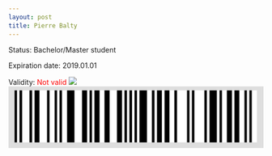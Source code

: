 ```yaml
---
layout: post
title: Pierre Balty
---
```


Status: Bachelor/Master student

Expiration date: 2019.01.01

Validity: <font color="red"> Not valid</font> 
![](/members/img/Pierre_Balty.png)
![](/members/img/bar.png)
